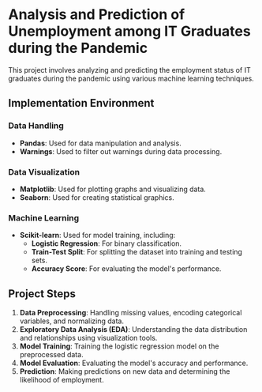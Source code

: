 # Analysis and Prediction of Unemployment among IT Graduates during the Pandemic

This project involves analyzing and predicting the employment status of IT graduates during the pandemic using various machine learning techniques.

## Implementation Environment

### Data Handling

- **Pandas**: Used for data manipulation and analysis.
- **Warnings**: Used to filter out warnings during data processing.

### Data Visualization

- **Matplotlib**: Used for plotting graphs and visualizing data.
- **Seaborn**: Used for creating statistical graphics.

### Machine Learning

- **Scikit-learn**: Used for model training, including:
  - **Logistic Regression**: For binary classification.
  - **Train-Test Split**: For splitting the dataset into training and testing sets.
  - **Accuracy Score**: For evaluating the model's performance.

## Project Steps

1. **Data Preprocessing**: Handling missing values, encoding categorical variables, and normalizing data.
2. **Exploratory Data Analysis (EDA)**: Understanding the data distribution and relationships using visualization tools.
3. **Model Training**: Training the logistic regression model on the preprocessed data.
4. **Model Evaluation**: Evaluating the model's accuracy and performance.
5. **Prediction**: Making predictions on new data and determining the likelihood of employment.



